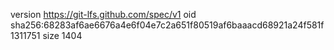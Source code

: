 version https://git-lfs.github.com/spec/v1
oid sha256:68283af6ae6676a4e6f04e7c2a651f80519af6baaacd68921a24f581f1311751
size 1404
